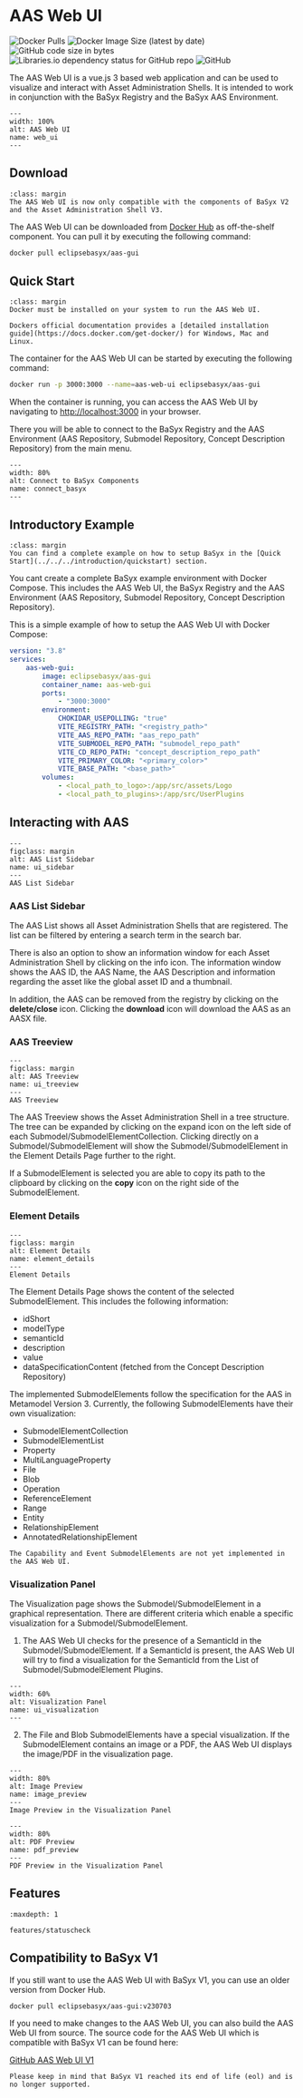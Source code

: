 # AAS Web UI

![Docker Pulls](https://img.shields.io/docker/pulls/eclipsebasyx/aas-gui)
![Docker Image Size (latest by date)](https://img.shields.io/docker/image-size/eclipsebasyx/aas-gui)
![GitHub code size in bytes](https://img.shields.io/github/languages/code-size/eclipse-basyx/basyx-applications)
![Libraries.io dependency status for GitHub repo](https://img.shields.io/librariesio/github/eclipse-basyx/basyx-applications)
![GitHub](https://img.shields.io/github/license/eclipse-basyx/basyx-applications)

The AAS Web UI is a vue.js 3 based web application and can be used to visualize and interact with Asset Administration Shells. It is intended to work in conjunction with the BaSyx Registry and the BaSyx AAS Environment.

```{figure} ./images/aas_web_ui.png
---
width: 100%
alt: AAS Web UI
name: web_ui
---
```

## Download

```{note}
:class: margin
The AAS Web UI is now only compatible with the components of BaSyx V2 and the Asset Administration Shell V3.
```

The AAS Web UI can be downloaded from [Docker Hub](https://hub.docker.com/r/eclipsebasyx/aas-gui) as off-the-shelf component.
You can pull it by executing the following command:

```bash
docker pull eclipsebasyx/aas-gui
```

## Quick Start

```{hint}
:class: margin
Docker must be installed on your system to run the AAS Web UI.

Dockers official documentation provides a [detailed installation guide](https://docs.docker.com/get-docker/) for Windows, Mac and Linux.
```

The container for the AAS Web UI can be started by executing the following command:

```bash
docker run -p 3000:3000 --name=aas-web-ui eclipsebasyx/aas-gui
```

When the container is running, you can access the AAS Web UI by navigating to [http://localhost:3000](http://localhost:3000) in your browser.

There you will be able to connect to the BaSyx Registry and the AAS Environment (AAS Repository, Submodel Repository, Concept Description Repository) from the main menu.

```{figure} ./images/connect_to_basyx.png
---
width: 80%
alt: Connect to BaSyx Components
name: connect_basyx
---
```

## Introductory Example

```{seealso}
:class: margin
You can find a complete example on how to setup BaSyx in the [Quick Start](../../../introduction/quickstart) section.
```

You cant create a complete BaSyx example environment with Docker Compose. This includes the AAS Web UI, the BaSyx Registry and the AAS Environment (AAS Repository, Submodel Repository, Concept Description Repository).

This is a simple example of how to setup the AAS Web UI with Docker Compose:

```yaml
version: "3.8"
services:
    aas-web-gui:
        image: eclipsebasyx/aas-gui
        container_name: aas-web-gui
        ports:
            - "3000:3000"
        environment:
            CHOKIDAR_USEPOLLING: "true"
            VITE_REGISTRY_PATH: "<registry_path>"
            VITE_AAS_REPO_PATH: "aas_repo_path"
            VITE_SUBMODEL_REPO_PATH: "submodel_repo_path"
            VITE_CD_REPO_PATH: "concept_description_repo_path"
            VITE_PRIMARY_COLOR: "<primary_color>"
            VITE_BASE_PATH: "<base_path>"
        volumes:
            - <local_path_to_logo>:/app/src/assets/Logo
            - <local_path_to_plugins>:/app/src/UserPlugins
```

## Interacting with AAS

```{figure} ./images/ui_sidebar.png
---
figclass: margin
alt: AAS List Sidebar
name: ui_sidebar
---
AAS List Sidebar
```

### AAS List Sidebar

The AAS List shows all Asset Administration Shells that are registered. The list can be filtered by entering a search term in the search bar.

There is also an option to show an information window for each Asset Administration Shell by clicking on the info icon. The information window shows the AAS ID, the AAS Name, the AAS Description and information regarding the asset like the global asset ID and a thumbnail.

In addition, the AAS can be removed from the registry by clicking on the **delete/close** icon. Clicking the **download** icon will download the AAS as an AASX file.

### AAS Treeview

```{figure} ./images/ui_treeview.png
---
figclass: margin
alt: AAS Treeview
name: ui_treeview
---
AAS Treeview
```

The AAS Treeview shows the Asset Administration Shell in a tree structure. The tree can be expanded by clicking on the expand icon on the left side of each Submodel/SubmodelElementCollection. Clicking directly on a Submodel/SubmodelElement will show the Submodel/SubmodelElement in the Element Details Page further to the right.

If a SubmodelElement is selected you are able to copy its path to the clipboard by clicking on the **copy** icon on the right side of the SubmodelElement.

### Element Details

```{figure} ./images/element_details.png
---
figclass: margin
alt: Element Details
name: element_details
---
Element Details
```

The Element Details Page shows the content of the selected SubmodelElement. This includes the following information:

- idShort
- modelType
- semanticId
- description
- value
- dataSpecificationContent (fetched from the Concept Description Repository)

The implemented SubmodelElements follow the specification for the AAS in Metamodel Version 3. Currently, the following SubmodelElements have their own visualization:

- SubmodelElementCollection
- SubmodelElementList
- Property
- MultiLanguageProperty
- File
- Blob
- Operation
- ReferenceElement
- Range
- Entity
- RelationshipElement
- AnnotatedRelationshipElement

```{note}
The Capability and Event SubmodelElements are not yet implemented in the AAS Web UI.
```

### Visualization Panel

The Visualization page shows the Submodel/SubmodelElement in a graphical representation. There are different criteria which enable a specific visualization for a Submodel/SubmodelElement.

1. The AAS Web UI checks for the presence of a SemanticId in the Submodel/SubmodelElement. If a SemanticId is present, the AAS Web UI will try to find a visualization for the SemanticId from the List of Submodel/SubmodelElement Plugins.

```{figure} ./images/ui_visualization.png
---
width: 60%
alt: Visualization Panel
name: ui_visualization
---
```

2. The File and Blob SubmodelElements have a special visualization. If the SubmodelElement contains an image or a PDF, the AAS Web UI displays the image/PDF in the visualization page.

```{figure} ./images/image_preview.png
---
width: 80%
alt: Image Preview
name: image_preview
---
Image Preview in the Visualization Panel
```

```{figure} ./images/pdf_preview.png
---
width: 80%
alt: PDF Preview
name: pdf_preview
---
PDF Preview in the Visualization Panel
```

## Features

```{toctree}
:maxdepth: 1

features/statuscheck
```

## Compatibility to BaSyx V1

If you still want to use the AAS Web UI with BaSyx V1, you can use an older version from Docker Hub.

```bash
docker pull eclipsebasyx/aas-gui:v230703
```

If you need to make changes to the AAS Web UI, you can also build the AAS Web UI from source. The source code for the AAS Web UI which is compatible with BaSyx V1 can be found here:

[GitHub AAS Web UI V1](https://github.com/eclipse-basyx/basyx-applications/tree/102e1c3cb7866c65d8c6e4f9211ba1c0db12f58d)

```{warning}
Please keep in mind that BaSyx V1 reached its end of life (eol) and is no longer supported.
```
